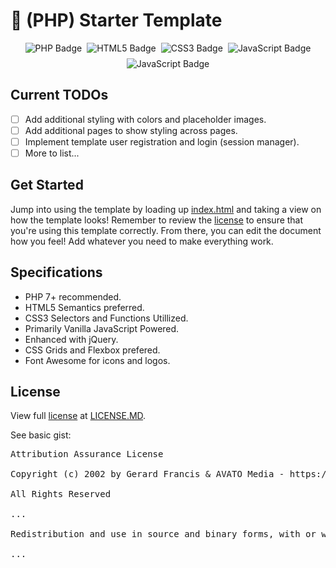 # :page_with_curl: (PHP) Starter Template
<div style="display: flex; align-items: center; flex-flow: row wrap; justify-content: center; gap: 0.5rem;" >
    <img src="https://img.shields.io/static/v1?label=PHP&message=Ready&color=2C445C&style=for-the-badge&logo=php" alt="PHP Badge">
    <img src="https://img.shields.io/static/v1?label=HTML5&message=Compliant&color=2C445C&style=for-the-badge&logo=html5" alt="HTML5 Badge">
    <img src="https://img.shields.io/static/v1?label=CSS3&message=Designed&color=2C445C&style=for-the-badge&logo=css3" alt="CSS3 Badge">
    <img src="https://img.shields.io/static/v1?label=JavaScript&message=Powered&color=2C445C&style=for-the-badge&logo=javascript" alt="JavaScript Badge">
    <img src="https://img.shields.io/static/v1?label=jQuery&message=Enhanced&color=2C445C&style=for-the-badge&logo=jquery" alt="JavaScript Badge">
</div>

## Current TODOs
- [ ] Add additional styling with colors and placeholder images.
- [ ] Add additional pages to show styling across pages.
- [ ] Implement template user registration and login (session manager).
- [ ] More to list...

## Get Started
Jump into using the template by loading up [index.html](/index.html) and taking a view on how the template looks! Remember
to review the [license](/LICENSE.MD) to ensure that you're using this template correctly. From there, you can edit the document how you feel! Add whatever you need to make everything work.

## Specifications
- PHP 7+ recommended.
- HTML5 Semantics preferred.
- CSS3 Selectors and Functions Utillized.
- Primarily Vanilla JavaScript Powered.
- Enhanced with jQuery.
- CSS Grids and Flexbox prefered.
- Font Awesome for icons and logos.

## License
View full [license](/LICENSE.MD) at [LICENSE.MD](/LICENSE.MD).  

See basic gist:  
  
<pre>
Attribution Assurance License

Copyright (c) 2002 by Gerard Francis & AVATO Media - https://avato.media/ & https://jagofr.github.io/

All Rights Reserved

...

Redistribution and use in source and binary forms, with or without modification, are permitted provided that the conditions below are met. These conditions require a modest attribution to Gerard Francis (the "Author"), who hopes that its promotional value may help justify the thousands of dollars in otherwise billable time invested in writing this and other freely available, open-source software.

...
</pre>
